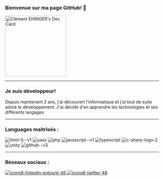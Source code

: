 ### Bienvenue sur ma page GitHub! 👋

<a href="https://app.daily.dev/khlemant"><img src="https://api.daily.dev/devcards/3467bfa6679e4d5aad19bdba16ac1cf3.png?r=fsn" width="200" alt="Clément EHINGER's Dev Card"/></a>
_______________________________________________
### Je suis développeur!
Depuis maintenant 2 ans, j'ai découvert l'informatique et j'ai tout de suite adoré le développement.
J'ai décidé d'en apprendre les technologies et ses différents langages

_______________________________________________
### Languages maitrisés :

![html-5--v1](https://user-images.githubusercontent.com/85050290/199424272-958a1617-f48a-4643-aa9d-45ffe456bbb4.png)
![sass](https://user-images.githubusercontent.com/85050290/199424283-ee0bf767-9e00-4f2e-91e2-d935181b045f.png)
![php](https://user-images.githubusercontent.com/85050290/199424318-76a0d0d6-088d-488e-845a-41b845164399.png)
![javascript--v1](https://user-images.githubusercontent.com/85050290/199424328-5aaf02a0-6156-4ed9-abd1-d79e99f75620.png)
![typescript](https://user-images.githubusercontent.com/85050290/199424341-fb2c0611-75f7-4d1a-bec0-e30a56b0b448.png)
![c-sharp-logo-2](https://user-images.githubusercontent.com/85050290/199424347-0d991e85-b817-4e04-9ada-e17131748106.png)
![unity](https://user-images.githubusercontent.com/85050290/199424359-ef285807-8926-429f-b4de-8e2452cd2166.png)
![github--v3](https://user-images.githubusercontent.com/85050290/199424368-ff432e22-31b4-4734-bcaa-cdf9c68820e7.png)

_______________________________________________
### Réseaux sociaux :
<a href="https://www.linkedin.com/in/clément-ehinger-b4453422a/">![icons8-linkedin-entouré-48](https://user-images.githubusercontent.com/85050290/199423333-d9951913-e1ee-4703-a5af-984d65533e89.png)
</a>
<a href="https://twitter.com/iqcehinger">![icons8-twitter-48](https://user-images.githubusercontent.com/85050290/199423179-d6b890e9-4f4b-4480-a199-92cb03284afa.png)
</a>
